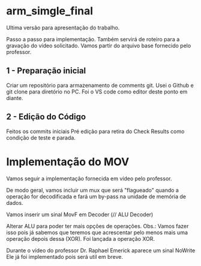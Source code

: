 # arm_simgle_final
Ultima versão para apresentação do trabalho.

Passo a passo para implementação.
Também servirá de roteiro para a gravação do vídeo solicitado.
Vamos partir do arquivo base fornecido pelo professor.

## 1 - Preparação inicial

Criar um repositório para armazenamento de comments git.
Usei o Github e git clone para diretório no PC.
Foi o VS code como editor deste ponto em diante.

## 2 - Edição do Código

Feitos os commits iniciais
Pré edição para retira do Check Results como condição de teste e parada.


# Implementação do MOV

Vamos seguir a implementação fornecida em vídeo pelo professor.

De modo geral, vamos incluir um mux que será "flagueado" quando a operação for decodificada e fará um by-pass na unidade de memória de dados.

Vamos inserir um sinal MovF em Decoder (// ALU Decoder)

Alterar ALU para poder ter mais opções de operações.
    Obs.: Vamos fazer isso pois já sabemos que teremos que acrescentar pelo  menos mais uma operação depois dessa (XOR).
    Foi lançada a operação XOR.

Durante o vídeo do professor Dr. Raphael Emerick aparece um sinal NoWrite
Ele já foi implementado pois será util em breve.